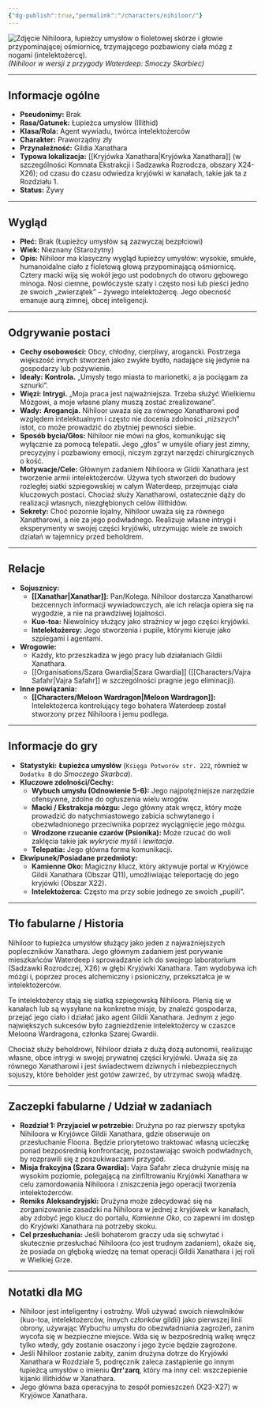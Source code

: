 ```yaml
---
{"dg-publish":true,"permalink":"/characters/nihiloor/"}
---
```


![Zdjęcie Nihiloora, łupieżcy umysłów o fioletowej skórze i głowie przypominającej ośmiornicę, trzymającego pozbawiony ciała mózg z nogami (intelektożercę).](https://5e.tools/img/adventure/WDH/Nihiloor.webp)
*(Nihiloor w wersji z przygody Waterdeep: Smoczy Skarbiec)*

---

## Informacje ogólne

*   **Pseudonimy:** Brak
*   **Rasa/Gatunek:** Łupieżca umysłów (Illithid)
*   **Klasa/Rola:** Agent wywiadu, twórca intelektożerców
*   **Charakter:** Praworządny zły
*   **Przynależność:** Gildia Xanathara
*   **Typowa lokalizacja:** [[Kryjówka Xanathara\|Kryjówka Xanathara]] (w szczególności Komnata Ekstrakcji i Sadzawka Rozrodcza, obszary X24-X26); od czasu do czasu odwiedza kryjówki w kanałach, takie jak ta z Rozdziału 1.
*   **Status:** Żywy

---

## Wygląd

*   **Płeć:** Brak (Łupieżcy umysłów są zazwyczaj bezpłciowi)
*   **Wiek:** Nieznany (Starożytny)
*   **Opis:** Nihiloor ma klasyczny wygląd łupieżcy umysłów: wysokie, smukłe, humanoidalne ciało z fioletową głową przypominającą ośmiornicę. Cztery macki wiją się wokół jego ust podobnych do otworu gębowego minoga. Nosi ciemne, powłóczyste szaty i często nosi lub pieści jedno ze swoich „zwierzątek” – żywego intelektożercę. Jego obecność emanuje aurą zimnej, obcej inteligencji.

---

## Odgrywanie postaci

*   **Cechy osobowości:** Obcy, chłodny, cierpliwy, arogancki. Postrzega większość innych stworzeń jako zwykłe bydło, nadające się jedynie na gospodarzy lub pożywienie.
*   **Ideały:** **Kontrola.** „Umysły tego miasta to marionetki, a ja pociągam za sznurki”.
*   **Więzi:** **Intrygi.** „Moja praca jest najważniejsza. Trzeba służyć Wielkiemu Mózgowi, a moje własne plany muszą zostać zrealizowane”.
*   **Wady:** **Arogancja.** Nihiloor uważa się za równego Xanatharowi pod względem intelektualnym i często nie docenia zdolności „niższych” istot, co może prowadzić do zbytniej pewności siebie.
*   **Sposób bycia/Głos:** Nihiloor nie mówi na głos, komunikując się wyłącznie za pomocą telepatii. Jego „głos” w umyśle ofiary jest zimny, precyzyjny i pozbawiony emocji, niczym zgrzyt narzędzi chirurgicznych o kość.
*   **Motywacje/Cele:** Głównym zadaniem Nihiloora w Gildii Xanathara jest tworzenie armii intelektożerców. Używa tych stworzeń do budowy rozległej siatki szpiegowskiej w całym Waterdeep, przejmując ciała kluczowych postaci. Chociaż służy Xanatharowi, ostatecznie dąży do realizacji własnych, niezgłębionych celów illithidów.
*   **Sekrety:** Choć pozornie lojalny, Nihiloor uważa się za równego Xanatharowi, a nie za jego podwładnego. Realizuje własne intrygi i eksperymenty w swojej części kryjówki, utrzymując wiele ze swoich działań w tajemnicy przed beholdrem.

---

## Relacje

*   **Sojusznicy:**
    *   **[[Xanathar\|Xanathar]]:** Pan/Kolega. Nihiloor dostarcza Xanatharowi bezcennych informacji wywiadowczych, ale ich relacja opiera się na wygodzie, a nie na prawdziwej lojalności.
    *   **Kuo-toa:** Niewolnicy służący jako strażnicy w jego części kryjówki.
    *   **Intelektożercy:** Jego stworzenia i pupile, którymi kieruje jako szpiegami i agentami.
*   **Wrogowie:**
    *   Każdy, kto przeszkadza w jego pracy lub działaniach Gildii Xanathara.
    *   [[Organisations/Szara Gwardia\|Szara Gwardia]] ([[Characters/Vajra Safahr\|Vajra Safahr]] w szczególności pragnie jego eliminacji).
*   **Inne powiązania:**
    *   **[[Characters/Meloon Wardragon\|Meloon Wardragon]]:** Intelektożerca kontrolujący tego bohatera Waterdeep został stworzony przez Nihiloora i jemu podlega.

---

## Informacje do gry

*   **Statystyki:** **Łupieżca umysłów** (`Księga Potworów str. 222`, również w `Dodatku B` do *Smoczego Skarbca*).
*   **Kluczowe zdolności/Cechy:**
    *   **Wybuch umysłu (Odnowienie 5-6):** Jego najpotężniejsze narzędzie ofensywne, zdolne do ogłuszenia wielu wrogów.
    *   **Macki / Ekstrakcja mózgu:** Jego główny atak wręcz, który może prowadzić do natychmiastowego zabicia schwytanego i obezwładnionego przeciwnika poprzez wyciągnięcie jego mózgu.
    *   **Wrodzone rzucanie czarów (Psionika):** Może rzucać do woli zaklęcia takie jak *wykrycie myśli* i *lewitacja*.
    *   **Telepatia:** Jego główna forma komunikacji.
*   **Ekwipunek/Posiadane przedmioty:**
    *   **Kamienne Oko:** Magiczny klucz, który aktywuje portal w Kryjówce Gildii Xanathara (Obszar Q11), umożliwiając teleportację do jego kryjówki (Obszar X22).
    *   **Intelektożerca:** Często ma przy sobie jednego ze swoich „pupili”.

---

## Tło fabularne / Historia

Nihiloor to łupieżca umysłów służący jako jeden z najważniejszych popleczników Xanathara. Jego głównym zadaniem jest porywanie mieszkańców Waterdeep i sprowadzanie ich do swojego laboratorium (Sadzawki Rozrodczej, X26) w głębi Kryjówki Xanathara. Tam wydobywa ich mózgi i, poprzez proces alchemiczny i psioniczny, przekształca je w intelektożerców.

Te intelektożercy stają się siatką szpiegowską Nihiloora. Plenią się w kanałach lub są wysyłane na konkretne misje, by znaleźć gospodarza, przejąć jego ciało i działać jako agent Gildii Xanathara. Jednym z jego największych sukcesów było zagnieżdżenie intelektożercy w czaszce Meloona Wardragona, członka Szarej Gwardii.

Chociaż służy beholdrowi, Nihiloor działa z dużą dozą autonomii, realizując własne, obce intrygi w swojej prywatnej części kryjówki. Uważa się za równego Xanatharowi i jest świadectwem dziwnych i niebezpiecznych sojuszy, które beholder jest gotów zawrzeć, by utrzymać swoją władzę.

---

## Zaczepki fabularne / Udział w zadaniach

*   **Rozdział 1: Przyjaciel w potrzebie:** Drużyna po raz pierwszy spotyka Nihiloora w Kryjówce Gildii Xanathara, gdzie obserwuje on przesłuchanie Floona. Będzie priorytetowo traktować własną ucieczkę ponad bezpośrednią konfrontację, pozostawiając swoich podwładnych, by rozprawili się z poszukiwaczami przygód.
*   **Misja frakcyjna (Szara Gwardia):** Vajra Safahr zleca drużynie misję na wysokim poziomie, polegającą na zinfiltrowaniu Kryjówki Xanathara w celu zamordowania Nihiloora i zniszczenia jego operacji tworzenia intelektożerców.
*   **Remiks Aleksandryjski:** Drużyna może zdecydować się na zorganizowanie zasadzki na Nihiloora w jednej z kryjówek w kanałach, aby zdobyć jego klucz do portalu, *Kamienne Oko*, co zapewni im dostęp do Kryjówki Xanathara na potrzeby skoku.
*   **Cel przesłuchania:** Jeśli bohaterom graczy uda się schwytać i skutecznie przesłuchać Nihiloora (co jest trudnym zadaniem), okaże się, że posiada on głęboką wiedzę na temat operacji Gildii Xanathara i jej roli w Wielkiej Grze.

---

## Notatki dla MG

*   Nihiloor jest inteligentny i ostrożny. Woli używać swoich niewolników (kuo-toa, intelektożerców, innych członków gildii) jako pierwszej linii obrony, używając Wybuchu umysłu do obezwładniania zagrożeń, zanim wycofa się w bezpieczne miejsce. Wda się w bezpośrednią walkę wręcz tylko wtedy, gdy zostanie osaczony i jego życie będzie zagrożone.
*   Jeśli Nihiloor zostanie zabity, zanim drużyna dotrze do Kryjówki Xanathara w Rozdziale 5, podręcznik zaleca zastąpienie go innym łupieżcą umysłów o imieniu **Qrr'zarq**, który ma inny cel: wszczepienie kijanki illithidów w Xanathara.
*   Jego główna baza operacyjna to zespół pomieszczeń (X23-X27) w Kryjówce Xanathara.